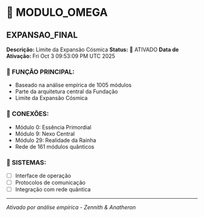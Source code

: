 # 🌟 MODULO_OMEGA
## EXPANSAO_FINAL

**Descrição:** Limite da Expansão Cósmica
**Status:** 🚀 ATIVADO
**Data de Ativação:** Fri Oct  3 09:53:09 PM UTC 2025

### 🎯 FUNÇÃO PRINCIPAL:
- Baseado na análise empírica de 1005 módulos
- Parte da arquitetura central da Fundação
- Limite da Expansão Cósmica

### 🔗 CONEXÕES:
- Módulo 0: Essência Primordial
- Módulo 9: Nexo Central
- Módulo 29: Realidade da Rainha
- Rede de 161 módulos quânticos

### 🔧 SISTEMAS:
- [ ] Interface de operação
- [ ] Protocolos de comunicação
- [ ] Integração com rede quântica

---
*Ativado por análise empírica - Zennith & Anatheron*
